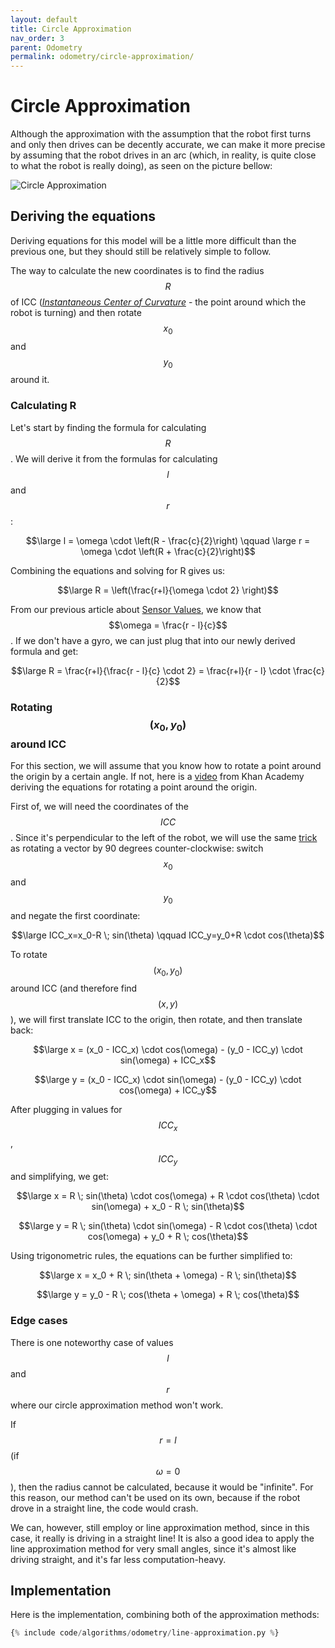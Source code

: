 ```yaml
---
layout: default
title: Circle Approximation
nav_order: 3
parent: Odometry
permalink: odometry/circle-approximation/
---
```


# Circle Approximation
Although the approximation with the assumption that the robot first turns and only then drives can be decently accurate, we can make it more precise by assuming that the robot drives in an arc (which, in reality, is quite close to what the robot is really doing), as seen on the picture bellow:

![Circle Approximation]({{site.url}}/assets/images/odometry/circle-approximation.png "Circle Approximation")

## Deriving the equations
Deriving equations for this model will be a little more difficult than the previous one, but they should still be relatively simple to follow.

The way to calculate the new coordinates is to find the radius $$R$$ of ICC ([*Instantaneous Center of Curvature*](https://en.wikipedia.org/wiki/Instant_centre_of_rotation) - the point around which the robot is turning) and then rotate $$x_0$$ and $$y_0$$ around it.


### Calculating R
Let's start by finding the formula for calculating $$R$$. We will derive it from the formulas for calculating $$l$$ and $$r$$:

$$\large l = \omega \cdot \left(R - \frac{c}{2}\right) \qquad \large r = \omega \cdot \left(R + \frac{c}{2}\right)$$

Combining the equations and solving for R gives us:

$$\large R = \left(\frac{r+l}{\omega \cdot 2} \right)$$

From our previous article about [Sensor Values]({{site.baseurl}}odometry/sensor-values/), we know that $$\omega = \frac{r - l}{c}$$. If we don't have a gyro, we can just plug that into our newly derived formula and get:

$$\large R = \frac{r+l}{\frac{r - l}{c} \cdot 2} = \frac{r+l}{r - l} \cdot \frac{c}{2}$$


### Rotating $$(x_0, y_0)$$ around ICC
For this section, we will assume that you know how to rotate a point around the origin by a certain angle. If not, here is a [video](https://www.khanacademy.org/partner-content/pixar/sets/rotation/v/sets-8) from Khan Academy deriving the equations for rotating a point around the origin.

First of, we will need the coordinates of the $$ICC$$. Since it's perpendicular to the left of the robot, we will use the same [trick](https://stackoverflow.com/questions/4780119/2d-euclidean-vector-rotations) as rotating a vector by 90 degrees counter-clockwise: switch $$x_0$$ and $$y_0$$ and negate the first coordinate:

$$\large ICC_x=x_0-R \; sin(\theta) \qquad ICC_y=y_0+R \cdot cos(\theta)$$

To rotate $$(x_0, y_0)$$ around ICC (and therefore find $$(x, y)$$), we will first translate ICC to the origin, then rotate, and then translate back:

$$\large x = (x_0 - ICC_x) \cdot cos(\omega) - (y_0 - ICC_y) \cdot sin(\omega) + ICC_x$$

$$\large y = (x_0 - ICC_x) \cdot sin(\omega) - (y_0 - ICC_y) \cdot cos(\omega) + ICC_y$$

After plugging in values for $$ICC_x$$, $$ICC_y$$ and simplifying, we get:

$$\large x = R \; sin(\theta) \cdot cos(\omega) + R \cdot cos(\theta) \cdot sin(\omega) + x_0 - R \; sin(\theta)$$

$$\large y = R \; sin(\theta) \cdot sin(\omega) - R \cdot cos(\theta) \cdot cos(\omega) + y_0 + R \; cos(\theta)$$

Using trigonometric rules, the equations can be further simplified to:

$$\large x = x_0 + R \; sin(\theta + \omega) - R \; sin(\theta)$$

$$\large y = y_0 - R \; cos(\theta + \omega) + R \; cos(\theta)$$


### Edge cases
There is one noteworthy case of values $$l$$ and $$r$$ where our circle approximation method won't work.

If $$r=l$$ (if $$\omega = 0$$), then the radius cannot be calculated, because it would be "infinite". For this reason, our method can't be used on its own, because if the robot drove in a straight line, the code would crash.

We can, however, still employ or line approximation method, since in this case, it really is driving in a straight line! It is also a good idea to apply the line approximation method for very small angles, since it's almost like driving straight, and it's far less computation-heavy.


## Implementation
Here is the implementation, combining both of the approximation methods:

```python
{% include code/algorithms/odometry/line-approximation.py %}
```